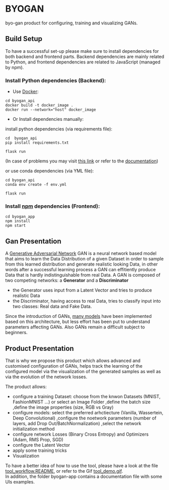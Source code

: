 # BYOGAN

byo-gan product for configuring, training and visualizing GANs.

## Build Setup
To have a successful set-up please make sure to install dependencies for both backend and frontend parts.
Backend dependencies are mainly related to Python, and frontend dependencies are related to JavaScript (managed by npm).

### Install Python dependencies (Backend):

  + Use [Docker](https://docs.docker.com/get-docker/):
```
cd byogan_api
docker build -t docker_image .
docker run --network="host" docker_image
```

  + Or Install dependencies manually:

install python dependencies (via requirements file):
```
cd  byogan_api
pip install requirements.txt

flask run
```
(In case of problems you may visit [this link](https://stackoverflow.com/questions/7225900/how-to-install-packages-using-pip-according-to-the-requirements-txt-file-from-a) or refer to the [documentation](https://pip.pypa.io/en/stable/user_guide/))

or use conda dependencies (via YML file):
```
cd byogan_api
conda env create -f env.yml

flask run
```


### Install [npm](https://www.npmjs.com/) dependencies (Frontend):
```
cd byogan_app
npm install
npm start
```

## Gan Presentation
A [Generative Adversarial Network](https://arxiv.org/abs/1406.2661) GAN is a neural network based model that aims to learn the Data Distribution of a given Dataset in order to sample from this learned distribution and generate realistic looking Data, in other words after a successful learning process a GAN can effitiently produce Data that is hardly indistinguishable from real Data.
A GAN is composed of two competing networks: a **Generator** and a **Discriminator**
+ the Generator uses input from a Latent Vector and tries to produce realistic Data
+ the Discriminator, having access to real Data, tries to classify input into two classes: Real data and Fake Data.

Since the introduction of GANs, [many models](https://machinelearningmastery.com/tour-of-generative-adversarial-network-models/) have been implemented based on this architecture, but less effort has been put to understand parameters affecting GANs. Also GANs remain a difficult subject to beginners.

## Product Presentation
That is why we propose this product which allows advanced and customised configuration of GANs, helps track the learning of the configured model via the visualization of the generated samples as well as via the evolution of the network losses.

The product allows:
+ configure a training Dataset:
   choose from the knwon Datasets (MNIST, FashionMNIST ...) or select an Image Folder
   ,define the batch size
   ,define the image properties (size, RGB vs Gray)
+ configure models:
   select the preferred arhctiecture (Vanilla, Wassertein, Deep Convolutional)
   ,configure the noetwork parameters (number of layers, add Drop Out/BatchNormalization)
   ,select the network initialization method
+ configure network Losses (Binary Cross Entropy) and Optimizers (Adam, RMS Prop, SGD)
+ configure the Latent Vector
+ apply some training tricks
+ Visualization

To have a better idea of how to use the tool, please have a look at the file [tool_workflow.README](tool_workflow.md), or refer to the Gif [tool_demo.gif](tool_demo.gif). <br />
In addition, the folder byogan-app contains a documentation file with some UIs examples.

